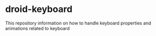 # droid-keyboard
This repository information on how to handle keyboard properties and animations related to keyboard
